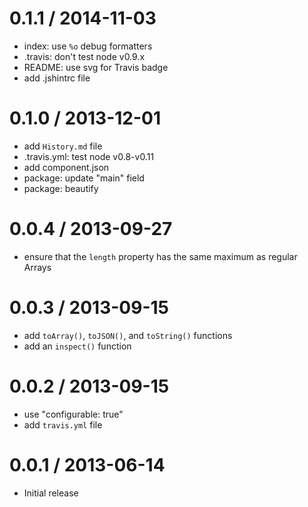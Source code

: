 
0.1.1 / 2014-11-03
==================

 * index: use `%o` debug formatters
 * .travis: don't test node v0.9.x
 * README: use svg for Travis badge
 * add .jshintrc file

0.1.0 / 2013-12-01
==================

  * add `History.md` file
  * .travis.yml: test node v0.8-v0.11
  * add component.json
  * package: update "main" field
  * package: beautify

0.0.4 / 2013-09-27
==================

  * ensure that the `length` property has the same maximum as regular Arrays

0.0.3 / 2013-09-15
==================

  * add `toArray()`, `toJSON()`, and `toString()` functions
  * add an `inspect()` function

0.0.2 / 2013-09-15
==================

  * use "configurable: true"
  * add `travis.yml` file

0.0.1 / 2013-06-14
==================

  * Initial release
